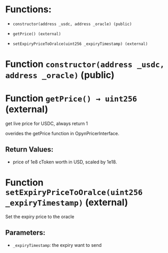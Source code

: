 # Functions:

- `constructor(address _usdc, address _oracle) (public)`

- `getPrice() (external)`

- `setExpiryPriceToOralce(uint256 _expiryTimestamp) (external)`

# Function `constructor(address _usdc, address _oracle)` (public)

# Function `getPrice() → uint256` (external)

get live price for USDC, always return 1

overides the getPrice function in OpynPricerInterface.

## Return Values:

- price of 1e8 cToken worth in USD, scaled by 1e18.

# Function `setExpiryPriceToOralce(uint256 _expiryTimestamp)` (external)

Set the expiry price to the oracle

## Parameters:

- `_expiryTimestamp`: the expiry want to send
